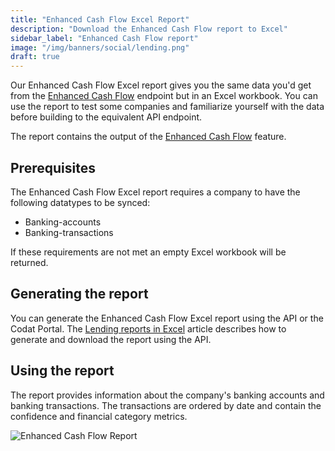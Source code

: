 ```yaml
---
title: "Enhanced Cash Flow Excel Report"
description: "Download the Enhanced Cash Flow report to Excel"
sidebar_label: "Enhanced Cash Flow report"
image: "/img/banners/social/lending.png"
draft: true
---
```


Our Enhanced Cash Flow Excel report gives you the same data you'd get from the [Enhanced Cash Flow](/lending/enhanced-cash-flow/overview) endpoint but in an Excel workbook.  You can use the report to test some companies and familiarize yourself with the data before building to the equivalent API endpoint.

The report contains the output of the [Enhanced Cash Flow](/lending/enhanced-cash-flow/overview) feature.

## Prerequisites

The Enhanced Cash Flow Excel report requires a company to have the following datatypes to be synced:

- Banking-accounts
- Banking-transactions

If these requirements are not met an empty Excel workbook will be returned.

## Generating the report

You can generate the Enhanced Cash Flow Excel report using the API or the Codat Portal. The [Lending reports in Excel](/lending/excel/overview) article describes how to generate and download the report using the API.

## Using the report

The report provides information about the company's banking accounts and banking transactions. The transactions are ordered by date and contain the confidence and financial category metrics.

![Enhanced Cash Flow Report](/img/lending/enhanced-cash-flow-blur.png "Enhanced Cash Flow Report")
